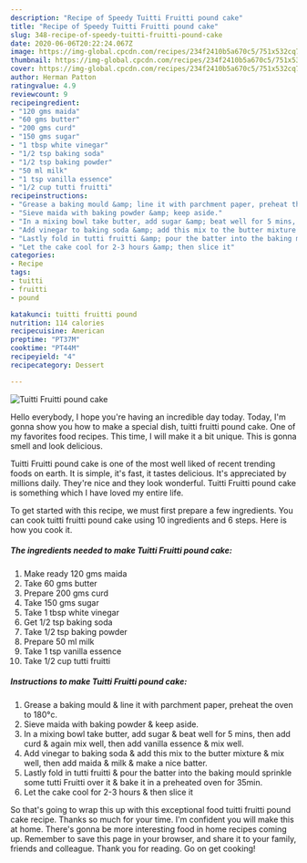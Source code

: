 ```yaml
---
description: "Recipe of Speedy Tuitti Fruitti pound cake"
title: "Recipe of Speedy Tuitti Fruitti pound cake"
slug: 348-recipe-of-speedy-tuitti-fruitti-pound-cake
date: 2020-06-06T20:22:24.067Z
image: https://img-global.cpcdn.com/recipes/234f2410b5a670c5/751x532cq70/tuitti-fruitti-pound-cake-recipe-main-photo.jpg
thumbnail: https://img-global.cpcdn.com/recipes/234f2410b5a670c5/751x532cq70/tuitti-fruitti-pound-cake-recipe-main-photo.jpg
cover: https://img-global.cpcdn.com/recipes/234f2410b5a670c5/751x532cq70/tuitti-fruitti-pound-cake-recipe-main-photo.jpg
author: Herman Patton
ratingvalue: 4.9
reviewcount: 9
recipeingredient:
- "120 gms maida"
- "60 gms butter"
- "200 gms curd"
- "150 gms sugar"
- "1 tbsp white vinegar"
- "1/2 tsp baking soda"
- "1/2 tsp baking powder"
- "50 ml milk"
- "1 tsp vanilla essence"
- "1/2 cup tutti fruitti"
recipeinstructions:
- "Grease a baking mould &amp; line it with parchment paper, preheat the oven to 180°c."
- "Sieve maida with baking powder &amp; keep aside."
- "In a mixing bowl take butter, add sugar &amp; beat well for 5 mins, then add curd &amp; again mix well, then add vanilla essence &amp; mix well."
- "Add vinegar to baking soda &amp; add this mix to the butter mixture &amp; mix well, then add maida &amp; milk &amp; make a nice batter."
- "Lastly fold in tutti fruitti &amp; pour the batter into the baking mould sprinkle some tutti Fruitti over it &amp; bake it in a preheated oven for 35min."
- "Let the cake cool for 2-3 hours &amp; then slice it"
categories:
- Recipe
tags:
- tuitti
- fruitti
- pound

katakunci: tuitti fruitti pound 
nutrition: 114 calories
recipecuisine: American
preptime: "PT37M"
cooktime: "PT44M"
recipeyield: "4"
recipecategory: Dessert

---
```



![Tuitti Fruitti pound cake](https://img-global.cpcdn.com/recipes/234f2410b5a670c5/751x532cq70/tuitti-fruitti-pound-cake-recipe-main-photo.jpg)

Hello everybody, I hope you're having an incredible day today. Today, I'm gonna show you how to make a special dish, tuitti fruitti pound cake. One of my favorites food recipes. This time, I will make it a bit unique. This is gonna smell and look delicious.

Tuitti Fruitti pound cake is one of the most well liked of recent trending foods on earth. It is simple, it's fast, it tastes delicious. It's appreciated by millions daily. They're nice and they look wonderful. Tuitti Fruitti pound cake is something which I have loved my entire life.




To get started with this recipe, we must first prepare a few ingredients. You can cook tuitti fruitti pound cake using 10 ingredients and 6 steps. Here is how you cook it.

<!--inarticleads1-->

##### The ingredients needed to make Tuitti Fruitti pound cake:

1. Make ready 120 gms maida
1. Take 60 gms butter
1. Prepare 200 gms curd
1. Take 150 gms sugar
1. Take 1 tbsp white vinegar
1. Get 1/2 tsp baking soda
1. Take 1/2 tsp baking powder
1. Prepare 50 ml milk
1. Take 1 tsp vanilla essence
1. Take 1/2 cup tutti fruitti




<!--inarticleads2-->

##### Instructions to make Tuitti Fruitti pound cake:

1. Grease a baking mould &amp; line it with parchment paper, preheat the oven to 180°c.
1. Sieve maida with baking powder &amp; keep aside.
1. In a mixing bowl take butter, add sugar &amp; beat well for 5 mins, then add curd &amp; again mix well, then add vanilla essence &amp; mix well.
1. Add vinegar to baking soda &amp; add this mix to the butter mixture &amp; mix well, then add maida &amp; milk &amp; make a nice batter.
1. Lastly fold in tutti fruitti &amp; pour the batter into the baking mould sprinkle some tutti Fruitti over it &amp; bake it in a preheated oven for 35min.
1. Let the cake cool for 2-3 hours &amp; then slice it




So that's going to wrap this up with this exceptional food tuitti fruitti pound cake recipe. Thanks so much for your time. I'm confident you will make this at home. There's gonna be more interesting food in home recipes coming up. Remember to save this page in your browser, and share it to your family, friends and colleague. Thank you for reading. Go on get cooking!
